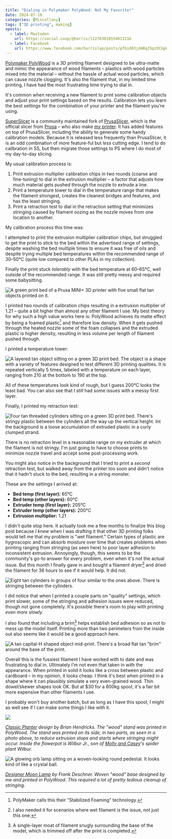 ```yaml
---
title: "Dialing in Polymaker PolyWood: Not My Favorite!"
date: 2024-07-10
categories: [Miscellany]
tags: ["3D printing", making]
xposts:
  - label: Mastodon
    url: https://social.coop/@harris/112763818554013216
  - label: Facebook
    url: https://www.facebook.com/harrislap/posts/pfbid03jdmBqJ5pzDCGpWQj5diUpZQNp6CjsFABBd7YXXEnPiZJbasT5bGPK8VFcUKcMYFl
---
```


[Polymaker PolyWood][] is a 3D printing filament designed to be ultra-matte and mimic the appearance of wood filaments – plastics with wood particles mixed into the material – without the hassle of actual wood particles, which can cause nozzle clogging. It's also the filament that, in my limited time printing, I have had the most frustrating time trying to dial in.

[Polymaker PolyWood]: https://www.polymaker.com/shop/polywood/

It's common when receiving a new filament to print some calibration objects and adjust your print settings based on the results. Calibration lets you learn the best settings for the combination of your printer and the filament you're using.

[SuperSlicer][] is a community maintained fork of [PrusaSlicer][], which is the official slicer from [Prusa][] – who also make [my printer][]. It has added features on top of PrusaSlicer, including the ability to generate some handy calibration models. Because it is released less frequently than PrusaSlicer, it is an odd combination of *more* feature-ful but *less* cutting edge. I tend to do calibration in SS, but then migrate those settings to PS where I do most of my day-to-day slicing.

[SuperSlicer]: https://github.com/supermerill/SuperSlicer
[PrusaSlicer]: https://www.prusa3d.com/prusaslicer/
[Prusa]: https://www.prusa3d.com/
[my printer]: https://shop.prusa3d.com/en/3d-printers/180-original-prusa-mini.html

My usual calibration process is:

1. Print extrusion multiplier calibration chips in two rounds (coarse and fine-tuning) to dial in the extrusion multiplier – a factor that adjusts how much material gets pushed through the nozzle to extrude a line.
2. Print a temperature tower to dial in the temperature range that makes the filament strongest, creates the cleanest bridges and features, and has the least stringing.
3. Print a retraction test to dial in the retraction setting that minimizes stringing caused by filament oozing as the nozzle moves from one location to another.

My calibration process this time was:

I attempted to print the extrusion multiplier calibration chips, but struggled to get the print to stick to the bed within the advertised range of settings, despite washing the bed multiple times to ensure it was free of oils and despite trying multiple bed temperatures within the recommended range of 30–50°C (quite low compared to other PLAs in my collection).

Finally the print stuck *tolerably* with the bed temperature at 60–65°C, well outside of the recommended range. It was still pretty messy and required some babysitting.

![A green print bed of a Prusa MINI+ 3D printer with five small flat tan objects printed on it.](/media/dialing-in-polymaker-polywood/extrusion-multiplier.jpg)

I printed two rounds of calibration chips resulting in a extrusion multiplier of 1.21 – quite a bit higher than almost any other filament I use. My best theory for why such a high value works here is: PolyWood achieves its matte effect by being a foamed plastic[^1] and therefore low density. When it gets pushed through the heated nozzle some of the foam collapses and the extruded plastic is higher density, resulting in less volume per length of filament pushed through.

I printed a temperature tower:

![A layered tan object sitting on a green 3D print bed. The object is a shape with a variety of features designed to test different 3D printing qualities. It is repeated vertically 5 times, labeled with a temperature on each layer, ranging from 210 at the bottom to 190 at the top.](/media/dialing-in-polymaker-polywood/temperature-tower.jpg)

All of these temperatures look kind of rough, but I guess 200°C looks the least bad. You can also see that I *still* had some issues with a messy first layer.

Finally, I printed my retraction test:

![Four tan threaded cylinders sitting on a green 3D print bed. There's stringy plastic between the cylinders all the way up the vertical height. Int the background is a loose accumulation of extruded plastic in a curly clumped strand.](/media/dialing-in-polymaker-polywood/retraction-test.jpg)

There is no retraction level in a reasonable range on my extruder at which the filament is not stringy. I'm just going to have to choose prints to minimize nozzle travel and accept some post-processing work.

You might also notice in the background that I tried to print a *second* retraction test, but walked away from the printer too soon and didn't notice that it hadn't stuck to the bed, resulting in a string monster.

These are the settings I arrived at:

* **Bed temp (first layer):** 65°C
* **Bed temp (other layers):** 60°C
* **Extruder temp (first layer):** 205°C
* **Extruder temp (other layers):** 200°C
* **Extrusion multiplier:** 1.21

I didn't quite stop here. It actually took me a few months to finalize this blog post because *I knew* when I was drafting it that other 3D printing folks would tell me that my problem is "wet filament." Certain types of plastic are hygroscopic and can absorb moisture over time that creates problems when printing ranging from stringing (as seen here) to poor layer adhesion to inconsistent extrusion. Annoyingly, though, this seems to be the community's go-to answer for every problem, even when it's not the actual issue. But this month I finally gave in and bought a filament dryer[^2] and dried the filament for 36 hours to see if it would help. It did not.

![Eight tan cylinders in groups of four similar to the ones above. There is stringing between the cylinders.](/media/dialing-in-polymaker-polywood/more-stringing.jpg)

I did notice that when I printed a couple parts on "quality" settings, which print slower, some of the stringing and adhesion issues were reduced, though not gone completely. It's possible there's room to play with printing _even more slowly_.

I also found that including a brim[^3] helps establish bed adhesion so as not to mess up the model itself. Printing more than two perimeters from the inside out also seems like it would be a good approach here.

![A tan capital-H shaped object mid-print. There's a broad flat tan "brim" around the base of the print.](/media/dialing-in-polymaker-polywood/brim.jpg)

Overall this is the fussiest filament I have worked with to date and was frustrating to dial in. Ultimately I'm not even that taken in with the appearance. When printed in solid it looks like a cross between plastic and cardboard – in my opinion, it looks cheap. I think it's best when printed in a shape where it can plausibly simulate a very even-grained wood. Thin dowel/skewer shapes look OK. But at $30 for a 600kg spool, it's a fair bit more expensive than other filaments I use.

I probably won't buy another batch, but as long as I have this spool, I might as well see if I can make some things I like with it.

![](/media/dialing-in-polymaker-polywood/flowerpot.jpg)

_[Classic Planter][hendricks] design by Brian Hendricks. The "wood" stand was printed in PolyWood. The stand was printed on its side, in two parts, as seen in a photo above, to reduce extrusion stops and starts where stringing might occur. Inside the flowerpot is Wilbur Jr., son of [Molly and Casey][]'s spider plant Wilbur._

[hendricks]: https://thangs.com/designer/LoftedGoods/3d-model/Classic%20Planter%20with%20Drip%20Tray%20and%20Stand-924535
[Molly and Casey]: https://www.caseyandmolly.com/

![A glowing orb lamp sitting on a woven-looking round pedestal. It looks kind of like a crystal ball.](/media/dialing-in-polymaker-polywood/lamp.jpg)

_[Designer Moon Lamp][moon] by Frank Deschner. Woven "wood" base designed by me and printed in PolyWood. This required a lot of pretty tedious cleanup of stringing._

[moon]: https://www.printables.com/model/23859-designer-moon-lamp

[^1]: PolyMaker calls this their "Stabilized Foaming" technology.
[^2]: I also needed it for scenarios where wet filament *is* the issue, not just this one.
[^3]: A single-layer moat of filament snugly surrounding the base of the model, which is trimmed off after the print is completed.
